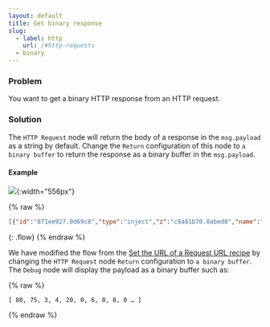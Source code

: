 ```yaml
---
layout: default
title: Get binary response
slug:
  - label: http
    url: /#http-requests
  - binary
---
```


### Problem

You want to get a binary HTTP response from an HTTP request.

### Solution

The <code class="node">HTTP Request</code> node will return the body of a response in the `msg.payload` as a string by default.
Change the `Return` configuration of this node to `a binary buffer` to return the response as a binary buffer in the `msg.payload`.

#### Example

![](/images/http/get-binary-response.png){:width="556px"}

{% raw %}
~~~json
[{"id":"871ee927.0d69c8","type":"inject","z":"c9a81b70.8abed8","name":"","topic":"","payload":"","payloadType":"date","repeat":"","crontab":"","once":false,"x":240,"y":660,"wires":[["8ea4e52a.03d678"]]},{"id":"8ea4e52a.03d678","type":"http request","z":"c9a81b70.8abed8","name":"binary http request","method":"GET","ret":"bin","url":"http://localhost:1880/binary","tls":"","x":410,"y":660,"wires":[["70309d0c.4dc504"]]},{"id":"70309d0c.4dc504","type":"debug","z":"c9a81b70.8abed8","name":"","active":true,"console":"false","complete":"false","x":590,"y":660,"wires":[]}]
~~~
{: .flow}
{% endraw %}

We have modified the flow from the [Set the URL of a Request URL recipe](set-request-url.html) by changing the
<code class="node">HTTP Request</code> node `Return` configuration to `a binary buffer`.  The <code class="node">Debug</code> node
will display the payload as a binary buffer such as:

{% raw %}
~~~text
[ 80, 75, 3, 4, 20, 0, 6, 0, 8, 0 … ]
~~~
{% endraw %}
